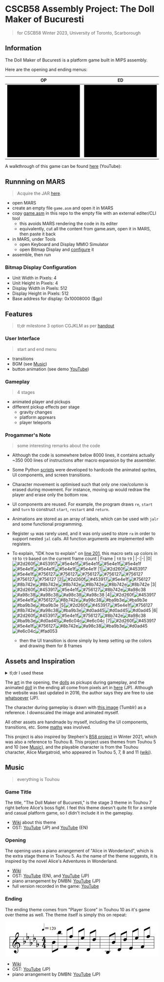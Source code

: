 #  CSCB58 Assembly Project: The Doll Maker of Bucuresti
> for CSCB58 Winter 2023, University of Toronto, Scarborough

## Information

The Doll Maker of Bucuresti is a platform game built in MIPS assembly.

Here are the opening and ending menus:

| OP | ED |
|:-:|:-:|
|![](./docs/op.gif)|![](./docs/ed.gif)|

A walkthrough of this game can be found [here](https://youtu.be/EOQPEltkxjo) (YouTube):

## Runnning on MARS
> Acquire the JAR [here](https://courses.missouristate.edu/KenVollmar/MARS/download.htm).

- open MARS
- create an empty file `game.asm` and open it in MARS
- copy [game.asm](./game.asm) in this repo to the empty file with an external editer/CLI tool
  - this avoids MARS rendering the code in its editer
  - equivalently, cut all the content from game.asm, open it in MARS, then paste it back
- in MARS, under Tools
  - open Keyboard and Display MMIO Simulator
  - open Bitmap Display and [configure](#bitmap-display-configuration) it
- assemble, then run

### Bitmap Display Configuration

- Unit Width in Pixels: 4
- Unit Height in Pixels: 4
- Display Width in Pixels: 512
- Display Height in Pixels: 512
- Base address for display: 0x10008000 ($gp)

## Features

> tl;dr milestone 3 option CGJKLM as per [handout](./handout.pdf)

### User Interface
> start and end menu

- transitions
- BGM (see [Music](#music))
- button animation (see demo [YouTube](https://youtu.be/EOQPEltkxjo))

### Gameplay
> 4 stages

- animated player and pickups
- different pickup effects per stage
  - gravity changes
  - platform apprears
  - player teleports

### Progammer's Note
> some interesting remarks about the code

- Although the code is somewhere below 8000 lines, it contains actually ~350 000 lines of instructions after macro expansion by the assembler.
- Some Python [scripts](./scripts/) were developed to hardcode the animated sprites, UI components, and screen transitions.
- Character movement is optimised such that only one row/column is erased during movement. For instance, moving up would redraw the player and erase only the bottom row.
- UI components are reused. For example, the program draws `re`, `start` and `turn` to construct `start`, `restart` and `return`.
- Animations are stored as an array of labels, which can be used with `jalr` and some functional programming.
- Register `sp` was rarely used, and it was only used to store `ra` in order to support nested `jal` calls. All function arguments are implemented with registers.

- To explain, "IDK how to explain" on [line 201](./game.asm#L202), this macro sets up colors in `t0` to `t9` based on the current frame count
  | Frame | `t0` to `t9` |
  |-:|-|
  |0|![#2d260f](https://placehold.co/16x16/2d260f/2d260f.png)![#453917](https://placehold.co/16x16/453917/453917.png)![#5e4e1f](https://placehold.co/16x16/5e4e1f/5e4e1f.png)![#5e4e1f](https://placehold.co/16x16/5e4e1f/5e4e1f.png)![#5e4e1f](https://placehold.co/16x16/5e4e1f/5e4e1f.png)![#5e4e1f](https://placehold.co/16x16/5e4e1f/5e4e1f.png)![#5e4e1f](https://placehold.co/16x16/5e4e1f/5e4e1f.png)![#5e4e1f](https://placehold.co/16x16/5e4e1f/5e4e1f.png)![#5e4e1f](https://placehold.co/16x16/5e4e1f/5e4e1f.png)![#5e4e1f](https://placehold.co/16x16/5e4e1f/5e4e1f.png)
  |1|![#2d260f](https://placehold.co/16x16/2d260f/2d260f.png)![#453917](https://placehold.co/16x16/453917/453917.png)![#5e4e1f](https://placehold.co/16x16/5e4e1f/5e4e1f.png)![#756127](https://placehold.co/16x16/756127/756127.png)![#756127](https://placehold.co/16x16/756127/756127.png)![#756127](https://placehold.co/16x16/756127/756127.png)![#756127](https://placehold.co/16x16/756127/756127.png)![#756127](https://placehold.co/16x16/756127/756127.png)![#756127](https://placehold.co/16x16/756127/756127.png)![#756127](https://placehold.co/16x16/756127/756127.png)
  |2|![#2d260f](https://placehold.co/16x16/2d260f/2d260f.png)![#453917](https://placehold.co/16x16/453917/453917.png)![#5e4e1f](https://placehold.co/16x16/5e4e1f/5e4e1f.png)![#756127](https://placehold.co/16x16/756127/756127.png)![#8b742e](https://placehold.co/16x16/8b742e/8b742e.png)![#8b742e](https://placehold.co/16x16/8b742e/8b742e.png)![#8b742e](https://placehold.co/16x16/8b742e/8b742e.png)![#8b742e](https://placehold.co/16x16/8b742e/8b742e.png)![#8b742e](https://placehold.co/16x16/8b742e/8b742e.png)![#8b742e](https://placehold.co/16x16/8b742e/8b742e.png)
  |3|![#2d260f](https://placehold.co/16x16/2d260f/2d260f.png)![#453917](https://placehold.co/16x16/453917/453917.png)![#5e4e1f](https://placehold.co/16x16/5e4e1f/5e4e1f.png)![#756127](https://placehold.co/16x16/756127/756127.png)![#8b742e](https://placehold.co/16x16/8b742e/8b742e.png)![#a98c38](https://placehold.co/16x16/a98c38/a98c38.png)![#a98c38](https://placehold.co/16x16/a98c38/a98c38.png)![#a98c38](https://placehold.co/16x16/a98c38/a98c38.png)![#a98c38](https://placehold.co/16x16/a98c38/a98c38.png)![#a98c38](https://placehold.co/16x16/a98c38/a98c38.png)
  |4|![#2d260f](https://placehold.co/16x16/2d260f/2d260f.png)![#453917](https://placehold.co/16x16/453917/453917.png)![#5e4e1f](https://placehold.co/16x16/5e4e1f/5e4e1f.png)![#756127](https://placehold.co/16x16/756127/756127.png)![#8b742e](https://placehold.co/16x16/8b742e/8b742e.png)![#a98c38](https://placehold.co/16x16/a98c38/a98c38.png)![#ba9b3e](https://placehold.co/16x16/ba9b3e/ba9b3e.png)![#ba9b3e](https://placehold.co/16x16/ba9b3e/ba9b3e.png)![#ba9b3e](https://placehold.co/16x16/ba9b3e/ba9b3e.png)![#ba9b3e](https://placehold.co/16x16/ba9b3e/ba9b3e.png)
  |5|![#2d260f](https://placehold.co/16x16/2d260f/2d260f.png)![#453917](https://placehold.co/16x16/453917/453917.png)![#5e4e1f](https://placehold.co/16x16/5e4e1f/5e4e1f.png)![#756127](https://placehold.co/16x16/756127/756127.png)![#8b742e](https://placehold.co/16x16/8b742e/8b742e.png)![#a98c38](https://placehold.co/16x16/a98c38/a98c38.png)![#ba9b3e](https://placehold.co/16x16/ba9b3e/ba9b3e.png)![#d0ad45](https://placehold.co/16x16/d0ad45/d0ad45.png)![#d0ad45](https://placehold.co/16x16/d0ad45/d0ad45.png)![#d0ad45](https://placehold.co/16x16/d0ad45/d0ad45.png)
  |6|![#2d260f](https://placehold.co/16x16/2d260f/2d260f.png)![#453917](https://placehold.co/16x16/453917/453917.png)![#5e4e1f](https://placehold.co/16x16/5e4e1f/5e4e1f.png)![#756127](https://placehold.co/16x16/756127/756127.png)![#8b742e](https://placehold.co/16x16/8b742e/8b742e.png)![#a98c38](https://placehold.co/16x16/a98c38/a98c38.png)![#ba9b3e](https://placehold.co/16x16/ba9b3e/ba9b3e.png)![#d0ad45](https://placehold.co/16x16/d0ad45/d0ad45.png)![#e6c04c](https://placehold.co/16x16/e6c04c/e6c04c.png)![#e6c04c](https://placehold.co/16x16/e6c04c/e6c04c.png)
  |7|![#2d260f](https://placehold.co/16x16/2d260f/2d260f.png)![#453917](https://placehold.co/16x16/453917/453917.png)![#5e4e1f](https://placehold.co/16x16/5e4e1f/5e4e1f.png)![#756127](https://placehold.co/16x16/756127/756127.png)![#8b742e](https://placehold.co/16x16/8b742e/8b742e.png)![#a98c38](https://placehold.co/16x16/a98c38/a98c38.png)![#ba9b3e](https://placehold.co/16x16/ba9b3e/ba9b3e.png)![#d0ad45](https://placehold.co/16x16/d0ad45/d0ad45.png)![#e6c04c](https://placehold.co/16x16/e6c04c/e6c04c.png)![#fad053](https://placehold.co/16x16/fad053/fad053.png)
  - then the UI transition is done simply by keep setting up the colors and drawing them for 8 frames
## Assets and Inspiration

<details><summary>tl;dr I used these</summary>

![](./docs/alice.gif)
![](./docs/doll-01.gif)
![](./docs/doll-02.gif)
![](./docs/doll-03.gif)

(first character on the second row)

![](./docs/characters.jpg)

</details>

The [art](./assets/alice.png) in the opening, the [dolls](./assets/pickups/) as pickups during gameplay, and the animated [doll](./assets/postgame/) in the ending all come from pixels art in [here](http://forest.her.jp/moricchi/dot.htm) (JP). Although the website was last updated in 2016, the author says they are free to use [whatsoever](http://forest.her.jp/cgi-bin/imagedot/dat/skin/pi03f_blue/index.html) (JP).

The character during gameplay is drawn with [this image](https://mi-keito.tumblr.com/image/166035811580) (Tumblr) as a reference. I downscaled the image and animated myself.

All other assets are handmade by myself, including the UI components, transitions, etc. Some [maths](./docs/math.md) was involved.

This project is also inspired by Stephen's [B58 project](https://github.com/Epicsteve2/CSCB58_Project) in Winter 2021, which was also a reference to Touhou 8. This project uses themes from Touhou 5 and 10 (see [Music](#mulic)), and the playable character is from the Touhou character, Alice Margatroid, who appeared in Touhou 5, 7, 8 and 11 ([wiki](https://en.touhouwiki.net/wiki/Alice_Margatroid)).


## Music
> everything is Touhou

### Game Title

The title, "The Doll Maker of Bucuresti," is the stage 3 theme in Touhou 7 right before Alice's boss fight. I feel this theme doesn't quite fit for a simple and casual platform game, so I didn't include it in the gameplay.

- [Wiki](https://en.touhouwiki.net/wiki/Perfect_Cherry_Blossom/Music#Stage_3_theme) about this theme
- OST: [YouTube](https://youtu.be/XzNO7Z9sjsI) (JP) and [YouTube](https://youtu.be/NVhtS5cjAv0) (EN)

### Opening

The opening uses a piano arrangement of "Alice in Wonderland", which is the extra stage theme in Touhou 5. As the name of the theme suggests, it is inspired by the novel Alice's Adventures in Wonderland.

- [Wiki](https://en.touhouwiki.net/wiki/Mystic_Square/Music#Extra_Stage_theme)
- OST: [YouTube](https://youtu.be/n0jbvJjTXPw) (EN), and [YouTube](https://youtu.be/UkK2Dg8kB1I) (JP)
- piano arrangement by DMBN: [YouTube](https://youtu.be/ib3RR_QpFzo) (JP)
- full version recorded in the game: [YouTube](https://youtu.be/iSI5jA82-i8)

### Ending

The ending theme comes from "Player Score" in Touhou 10 as it's game over theme as well. The theme itself is simply this on repeat:

![](./docs/player_score.png)

- [Wiki](https://en.touhouwiki.net/wiki/Mountain_of_Faith/Music#Score_theme)
- OST: [YouTube](https://youtu.be/hnF2T47_iW0) (JP)
- piano arrangement by DMBN: [YouTube](https://youtu.be/pbjyyJdeyS8) (JP)